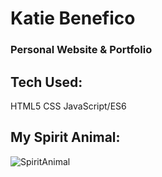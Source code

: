  
# Katie Benefico
### Personal Website & Portfolio

## Tech Used:
  HTML5
  CSS
  JavaScript/ES6

## My Spirit Animal:
![SpiritAnimal](http://ngm.nationalgeographic.com/2013/04/manatees/img/01-florida-manatee-670.jpg)
